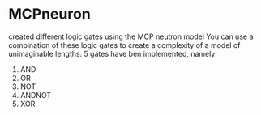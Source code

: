 # MCPneuron
created different logic gates using the MCP neutron model
You can use a combination of these logic gates to create a complexity of a model of unimaginable lengths.
5 gates have ben implemented, namely: 
1) AND 
2) OR
3) NOT
4) ANDNOT
5) XOR
